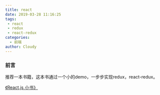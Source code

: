 ```yaml
---
title: react
date: 2019-03-28 11:16:25
tags: 
 - react
 - redux
 - react-redux
categories:
  - 前端
author: Cloudy
---
```


### 前言
推荐一本书籍，这本书通过一个小的demo，一步步实现redux，react-redux。

[《React.js 小书》](http://huziketang.mangojuice.top/books/react/ )

<!--more-->